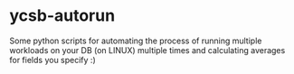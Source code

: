 # ycsb-autorun
Some python scripts for automating the process of running multiple workloads on your DB (on LINUX) multiple times and calculating averages for fields you specify :)
